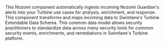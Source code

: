 This Nozomi component automatically ingests incoming Nozomi Guardian's alerts into your Turbine use cases for analysis, enrichment, and response. This component transforms and maps incoming data to Swimlane's Turbine Extendable Data Schema. This common data model allows security practitioners to standardize data across many security tools for common security events, enrichments, and remediations in Swimlane's Turbine platform.
